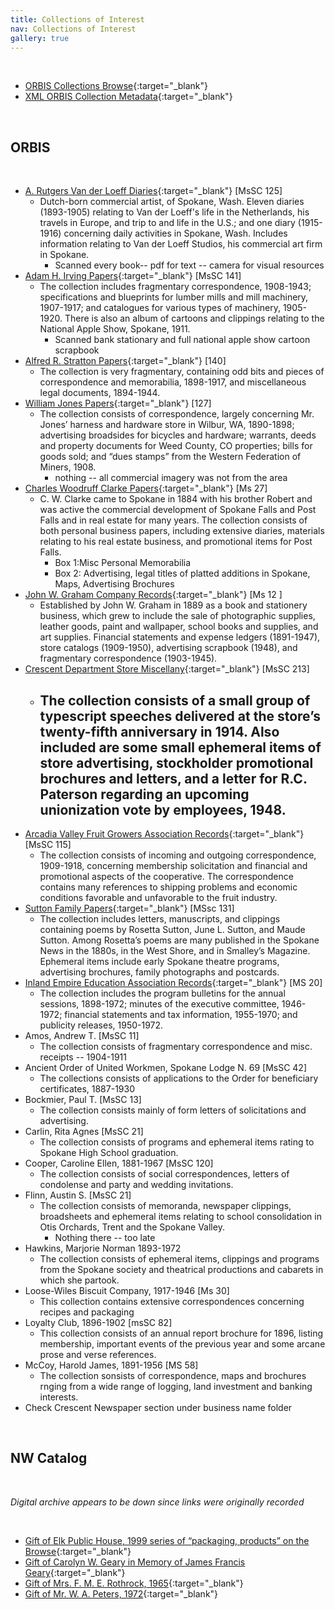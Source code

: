 ```yaml
---
title: Collections of Interest
nav: Collections of Interest
gallery: true
---
```


<br>

- [ORBIS Collections Browse](https://archiveswest.orbiscascade.org/search.php?r=wasphie){:target="_blank"}
- [XML ORBIS Collection Metadata](https://archiveswest.orbiscascade.org/oai.php?verb=ListRecords&metadataPrefix=oai_dc&set=wasphie){:target="_blank"}

<br>

## ORBIS

<br>

  - [A. Rutgers Van der Loeff Diaries](https://archiveswest.orbiscascade.org/ark:80444/xv256289?q=A.%20Rutgers%20Van%20der%20Loeff%20Diaries){:target="_blank"} [MsSC 125]
    - Dutch-born commercial artist, of Spokane, Wash. Eleven diaries (1893-1905) relating to Van der Loeff's life in the Netherlands, his travels in Europe, and trip to and life in the U.S.; and one diary (1915-1916) concerning daily activities in Spokane, Wash. Includes information relating to Van der Loeff Studios, his commercial art firm in Spokane.
      - Scanned every book-- pdf for text -- camera for visual resources
  - [Adam H. Irving Papers](https://archiveswest.orbiscascade.org/ark:80444/xv185339){:target="_blank"} [MsSC 141]
    - The collection includes fragmentary correspondence, 1908-1943; specifications and blueprints for lumber mills and mill machinery, 1907-1917; and catalogues for various types of machinery, 1905-1920. There is also an album of cartoons and clippings relating to the National Apple Show, Spokane, 1911.
      - Scanned bank stationary and full national apple show cartoon scrapbook
  - [Alfred R. Stratton Papers](https://archiveswest.orbiscascade.org/ark:80444/xv995513#scopecontentID){:target="_blank"} [140]
    - The collection is very fragmentary, containing odd bits and pieces of correspondence and memorabilia, 1898-1917, and miscellaneous legal documents, 1894-1944.
  - [William Jones Papers](https://archiveswest.orbiscascade.org/ark:80444/xv127249){:target="_blank"} [127]
    - The collection consists of correspondence, largely concerning Mr. Jones’ harness and hardware store in Wilbur, WA, 1890-1898; advertising broadsides for bicycles and hardware; warrants, deeds and property documents for Weed County, CO properties; bills for goods sold; and “dues stamps” from the Western Federation of Miners, 1908.
      - nothing -- all commercial imagery was not from the area
  - [Charles Woodruff Clarke Papers](https://archiveswest.orbiscascade.org/ark:80444/xv404001){:target="_blank"} [Ms 27]
    - C. W. Clarke came to Spokane in 1884 with his brother Robert and was active the commercial development of Spokane Falls and Post Falls and in real estate for many years. The collection consists of both personal business papers, including extensive diaries, materials relating to his real estate business, and promotional items for Post Falls.
      - Box 1:Misc Personal Memorabilia
      - Box 2: Advertising, legal titles of platted additions in Spokane, Maps, Advertising Brochures
  - [John W. Graham Company Records](https://archiveswest.orbiscascade.org/ark:80444/xv383169){:target="_blank"} [Ms 12
]
    - Established by John W. Graham in 1889 as a book and stationery business, which grew to include the sale of photographic supplies, leather goods, paint and wallpaper, school books and supplies, and art supplies. Financial statements and expense ledgers (1891-1947), store catalogs (1909-1950), advertising scrapbook (1948), and fragmentary correspondence (1903-1945).
  - [Crescent Department Store Miscellany](https://archiveswest.orbiscascade.org/ark:80444/xv857885){:target="_blank"} [MsSC 213]
    - The collection consists of a small group of typescript speeches delivered at the store’s twenty-fifth anniversary in 1914. Also included are some small ephemeral items of store advertising, stockholder promotional brochures and letters, and a letter for R.C. Paterson regarding an upcoming unionization vote by employees, 1948.
      - 
  - [Arcadia Valley Fruit Growers Association Records](https://archiveswest.orbiscascade.org/ark:80444/xv490561#scopecontentID){:target="_blank"} [MsSC 115]
    - The collection consists of incoming and outgoing correspondence, 1909-1918, concerning membership solicitation and financial and promotional aspects of the cooperative. The correspondence contains many references to shipping problems and economic conditions favorable and unfavorable to the fruit industry.
  - [Sutton Family Papers](https://archiveswest.orbiscascade.org/ark:80444/xv907682){:target="_blank"} [MSsc 131]
    - The collection includes letters, manuscripts, and clippings containing poems by Rosetta Sutton, June L. Sutton, and Maude Sutton. Among Rosetta’s poems are many published in the Spokane News in the 1880s, in the West Shore, and in Smalley’s Magazine. Ephemeral items include early Spokane theatre programs, advertising brochures, family photographs and postcards.
  - [Inland Empire Education Association Records](https://archiveswest.orbiscascade.org/ark:80444/xv939069){:target="_blank"} [MS 20]
    - The collection includes the program bulletins for the annual sessions, 1898-1972; minutes of the executive committee, 1946-1972; financial statements and tax information, 1955-1970; and publicity releases, 1950-1972.
- Amos, Andrew T. [MsSC 11]
    - The collection consists of fragmentary correspondence and misc. receipts -- 1904-1911
- Ancient Order of United Workmen, Spokane Lodge N. 69 [MsSC 42]
    - The collections consists of applications to the Order for beneficiary certificates, 1887-1930
- Bockmier, Paul T. [MsSC 13]
    - The collection consists mainly of form letters of solicitations and advertising.
- Carlin, Rita Agnes [MsSC 21]
    - The collection consists of programs and ephemeral items rating to Spokane High School graduation. 
- Cooper, Caroline Ellen, 1881-1967 [MsSC 120]
    - The collection consists of social correspondences, letters of condolense and party and wedding invitations.
- Flinn, Austin S.  [MsSC 21]
    - The collection consists of memoranda, newspaper clippings, broadsheets and ephemeral items relating to school consolidation in Otis Orchards, Trent and the Spokane Valley.
      - Nothing there -- too late
- Hawkins, Marjorie Norman 1893-1972
  - The collection consists of ephemeral items, clippings and programs from the Spokane society and theatrical productions and cabarets in which she partook. 
- Loose-Wiles Biscuit Company, 1917-1946 [Ms 30]
  - This collection contains extensive correspondences concerning recipes and packaging
- Loyalty Club, 1896-1902 [msSC 82]
  - This collection consists of an annual report brochure for 1896, listing membership, important events of the previous year and some arcane prose and verse references.
- McCoy, Harold James, 1891-1956 [MS 58]
  - The collection sonsists of correspondence, maps and brochures rnging from a wide range of logging, land investment and banking interests.
- Check Crescent Newspaper section under business name folder




<br>

## NW Catalog

<br>

_Digital archive appears to be down since links were originally recorded_

<br>

  - [Gift of Elk Public House, 1999 series of “packaging, products” on the Browse](https://collectionsportal.northwestmuseum.org/document/duska-bleach-cream/666c014f2863bc4c5f825c55?topics%5B0%5D=Merchandising&v=list&wm=1&q=Package,%20Product&pos=22&pgn=1){:target="_blank"}
  - [Gift of Carolyn W. Geary in Memory of James Francis Geary](https://collectionsportal.northwestmuseum.org/document/davenport-s-kiddy-kandy-candy-box/666c014e2863bc4c5f81ed73?topics%5B0%5D=Merchandising&v=list&wm=1&q=Package,%20Product&pos=14&pgn=0){:target="_blank"}
  - [Gift of Mrs. F. M. E. Rothrock, 1965](https://collectionsportal.northwestmuseum.org/document/empire-cracker-candy-co-tru-blu-soda-box/666c014e2863bc4c5f81d317?topics%5B0%5D=Merchandising&v=list&wm=1&q=Package,%20Product&pos=11&pgn=0){:target="_blank"}
  - [Gift of Mr. W. A. Peters, 1972](https://collectionsportal.northwestmuseum.org/document/charger-best-patent-flour-sack-seattle-flour-mills/666c014f2863bc4c5f8243d5?topics%5B0%5D=Merchandising&v=list&wm=1&pos=18&pgn=1){:target="_blank"}

  <br>
